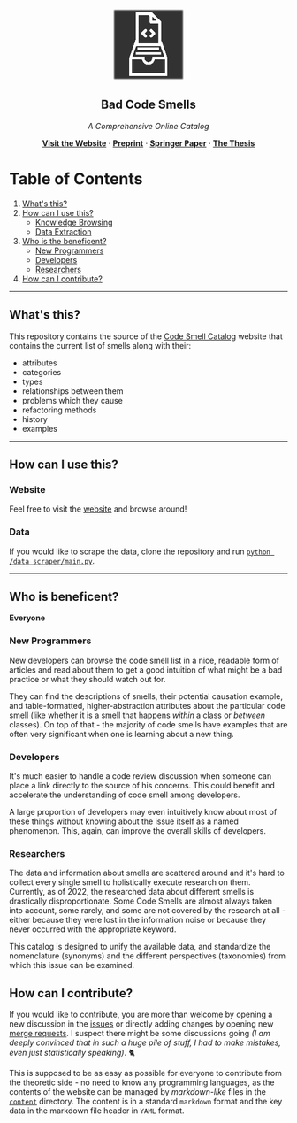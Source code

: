 <div align="center" style="margin-bottom: 30px;">
    <img src="./static/logos/logo-gradient-126.png"/>
    <h2 align="center">Bad Code Smells</h2>
    <div>
        <p style="font-style: italic;">A Comprehensive Online Catalog</p>
        <strong><a href="https://luzkan.github.io/smells/">Visit the Website</a></strong> · <strong><a href="https://github.com/Luzkan/smells/tree/main/docs/paper.pdf">Preprint</a></strong> · <strong><a href="https://link.springer.com/chapter/10.1007/978-3-031-25695-0_24">Springer Paper</a></strong> · <strong><a href="https://github.com/Luzkan/smells/tree/main/docs/thesis.pdf">The Thesis</a></strong>
    </div>
</div>

# Table of Contents

1. [What's this?](#whats-this)
2. [How can I use this?](#how-can-i-use-this)
   - [Knowledge Browsing](#website)
   - [Data Extraction](#data)
3. [Who is the beneficent?](#who-is-the-beneficent)
   - [New Programmers](#new-programmers)
   - [Developers](#developers)
   - [Researchers](#researchers)
4. [How can I contribute?](#how-can-i-contribute)

---

## **What's this?**

This repository contains the source of the [Code Smell Catalog](https://luzkan.github.io/smells/) website that contains the current list of smells along with their:

- attributes
- categories
- types
- relationships between them
- problems which they cause
- refactoring methods
- history
- examples

---

## **How can I use this?**

### Website

Feel free to visit the [website](https://luzkan.github.io/smells/) and browse around!

### Data

If you would like to scrape the data, clone the repository and run [`python /data_scraper/main.py`](./data_scraper/main.py).

---

## **Who is beneficent?**

**Everyone**

### **New Programmers**

New developers can browse the code smell list in a nice, readable form of articles and read about them to get a good intuition of what might be a bad practice or what they should watch out for.

They can find the descriptions of smells, their potential causation example, and table-formatted, higher-abstraction attributes about the particular code smell (like whether it is a smell that happens _within_ a class or _between_ classes). On top of that - the majority of code smells have examples that are often very significant when one is learning about a new thing.

### **Developers**

It's much easier to handle a code review discussion when someone can place a link directly to the source of his concerns. This could benefit and accelerate the understanding of code smell among developers.

A large proportion of developers may even intuitively know about most of these things without knowing about the issue itself as a named phenomenon. This, again, can improve the overall skills of developers.

### **Researchers**

The data and information about smells are scattered around and it's hard to collect every single smell to holistically execute research on them. Currently, as of 2022, the researched data about different smells is drastically disproportionate. Some Code Smells are almost always taken into account, some rarely, and some are not covered by the research at all - either because they were lost in the information noise or because they never occurred with the appropriate keyword.

This catalog is designed to unify the available data, and standardize the nomenclature (synonyms) and the different perspectives (taxonomies) from which this issue can be examined.

## **How can I contribute?**

If you would like to contribute, you are more than welcome by opening a new discussion in the [issues](https://github.com/Luzkan/smells/issues) or directly adding changes by opening new [merge requests](https://github.com/Luzkan/smells/pulls). I suspect there might be some discussions going _(I am deeply convinced that in such a huge pile of stuff, I had to make mistakes, even just statistically speaking)_. 🐈

This is supposed to be as easy as possible for everyone to contribute from the theoretic side - no need to know any programming languages, as the contents of the website can be managed by _markdown-like_ files in the [`content`](./content/) directory. The content is in a standard `markdown` format and the key data in the markdown file header in `YAML` format.
